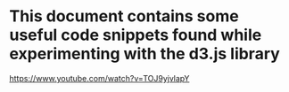 # This document contains some useful code snippets found while experimenting with the d3.js library

https://www.youtube.com/watch?v=TOJ9yjvlapY

